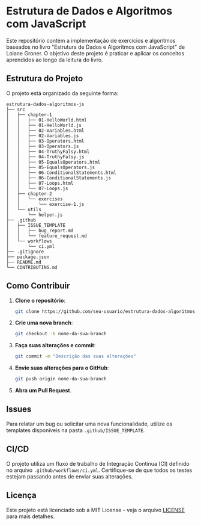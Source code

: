 # Estrutura de Dados e Algoritmos com JavaScript

Este repositório contém a implementação de exercícios e algoritmos baseados no livro "Estrutura de Dados e Algoritmos com JavaScript" de Loiane Groner. O objetivo deste projeto é praticar e aplicar os conceitos aprendidos ao longo da leitura do livro.

## Estrutura do Projeto

O projeto está organizado da seguinte forma:

```
estrutura-dados-algoritmos-js
├── src
│   ├── chapter-1
│   │   ├── 01-HelloWorld.html
│   │   ├── 01-HelloWorld.js
│   │   ├── 02-Variables.html
│   │   ├── 02-Variables.js
│   │   ├── 03-Operators.html
│   │   ├── 03-Operators.js
│   │   ├── 04-TruthyFalsy.html
│   │   ├── 04-TruthyFalsy.js
│   │   ├── 05-EqualsOperators.html
│   │   ├── 05-EqualsOperators.js
│   │   ├── 06-ConditionalStatements.html
│   │   ├── 06-ConditionalStatements.js
│   │   ├── 07-Loops.html
│   │   └── 07-Loops.js
│   ├── chapter-2
│   │   └── exercises
│   │       └── exercise-1.js
│   └── utils
│       └── helper.js
├── .github
│   ├── ISSUE_TEMPLATE
│   │   ├── bug_report.md
│   │   └── feature_request.md
│   └── workflows
│       └── ci.yml
├── .gitignore
├── package.json
├── README.md
└── CONTRIBUTING.md
```

## Como Contribuir

1. **Clone o repositório**:
   ```bash
   git clone https://github.com/seu-usuario/estrutura-dados-algoritmos-js.git
   ```

2. **Crie uma nova branch**:
   ```bash
   git checkout -b nome-da-sua-branch
   ```

3. **Faça suas alterações e commit**:
   ```bash
   git commit -m "Descrição das suas alterações"
   ```

4. **Envie suas alterações para o GitHub**:
   ```bash
   git push origin nome-da-sua-branch
   ```

5. **Abra um Pull Request**.

## Issues

Para relatar um bug ou solicitar uma nova funcionalidade, utilize os templates disponíveis na pasta `.github/ISSUE_TEMPLATE`.

## CI/CD

O projeto utiliza um fluxo de trabalho de Integração Contínua (CI) definido no arquivo `.github/workflows/ci.yml`. Certifique-se de que todos os testes estejam passando antes de enviar suas alterações.

## Licença

Este projeto está licenciado sob a MIT License - veja o arquivo [LICENSE](LICENSE) para mais detalhes.